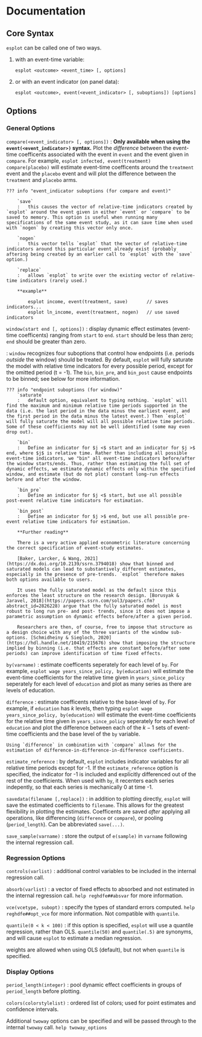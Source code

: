 # Documentation

## Core Syntax 

`esplot` can be called one of two ways. 

1. with an event-time variable:

    `esplot <outcome> <event_time> [, options]`

2. or with an event indicator (on panel data):

    `esplot <outcome>, event(<event_indicator> [, suboptions]) [options]`

## Options 

### General Options 

`compare(<event_indicator> [, options])`
:   **Only available when using the `event(<event_indicator>)` syntax.**
    Plot the *difference* between the event-time coefficents associated with the event in `event` and the event given in `compare`. For example, `esplot infected, event(treatment) compare(placebo)` will estimate event-time coefficents around the `treatment` event and the `placebo` event and will plot the difference between the `treatment` and `placebo` arms. 

    ??? info "event_indicator suboptions (for compare and event)"  
    
        `save`
        :   this causes the vector of relative-time indicators created by `esplot` around the event given in either `event` or `compare` to be saved to memory. This option is useful when running many specifications of the same event study, as it can save time when used with `nogen` by creating this vector only once. 

        `nogen`
        :   this vector tells `esplot` that the vector of relative-time indicators around this particular event already exist (probably aftering being created by an earlier call to `esplot` with the `save` option.)

        `replace` 
        :   allows `esplot` to write over the existing vector of relative-time indicators (rarely used.)

        **example**

            esplot income, event(treatment, save)       // saves indicators...
            esplot ln_income, event(treatment, nogen)   // use saved indicators 

`window(start end [, options])`
:   display dynamic effect estimates (event-time coefficents) ranging from `start` to `end`. `start` should be less than zero; `end` should be greater than zero. 

:   `window` recognizes four suboptions that control how endpoints (i.e. periods *outside* the window) should be treated. By default, `esplot` will fully saturate the model with relative time indicators for every possible period, except for the omitted period (t = -1). The `bin`, `bin_pre`, and `bin_post` cause endpoints to be binned; see below for more information.
 
    ??? info "endpoint suboptions (for window)"  
        `saturate`
        :   default option, equivalent to typing nothing. `esplot` will find the maximum and minimum relative time periods supported in the data (i.e. the last period in the data minus the earliest event, and the first period in the data minus the latest event.) Then `esplot` will fully saturate the model will all possible relative time periods. Some of these coefficients may not be well identified (some may even drop out).

        `bin`
        :   Define an indicator for $j <$ start and an indicator for $j >$ end, where $j$ is relative time. Rather than including all possible event-time indicators, we "bin" all event-time indicators before/after the window starts/ends. Thus, rather than estimating the full set of dynamic effects, we estimate dynamic effects only within the specified window, and estimate (but do not plot) constant long-run effects before and after the window. 

        `bin_pre`
        :   Define an indicator for $j <$ start, but use all possible post-event relative time indicators for estimation. 

        `bin_post`
        :   Define an indicator for $j >$ end, but use all possible pre-event relative time indicators for estimation. 

        **Further reading**

        There is a very active applied econometric literature concerning the correct specification of event-study estimates. 

        [Baker, Larcker, & Wang, 2021](https://dx.doi.org/10.2139/ssrn.3794018) show that binned and saturated models can lead to substantively different estimates, especially in the presence of pre-trends. `esplot` therefore makes both options available to users.

        It uses the fully saturated model as the default since this enforces the least structure on the research design. [Borusyak & Jaravel, 2018](https://papers.ssrn.com/sol3/papers.cfm?abstract_id=2826228) argue that the fully saturated model is most robust to long run pre- and post- trends, since it does not impose a parametric assumption on dynamic effects before/after a given period.  

        Researchers are then, of course, free to impose that structure as a design choice with any of the three variants of the window sub-options. [Schmidheiny & Siegloch, 2020](https://hdl.handle.net/10419/215676) show that imposing the structure implied by binning (i.e. that effects are constant before/after some periods) can improve identification of time fixed effects. 





`by(varname)`
:   estimate coefficents seperately for each level of `by`. For example, `esplot wage years_since_policy, by(education)` will estimate the event-time coefficients for the relative time given in `years_since_policy` seperately for each level of `education` and plot as many series as there are levels of education. 

`difference`
:   estimate coefficents relative to the base-level of `by`. For example, if `education` has $k$ levels, then typing `esplot wage years_since_policy, by(education)` will estimate the event-time coefficients for the relative time given in `years_since_policy` seperately for each level of `education` and plot the difference between each of the $k-1$ sets of event-time coefficients and the base level of the `by` variable.

    Using `difference` in combination with `compare` allows for the estimation of difference-in-difference-in-difference coefficients. 

`estimate_reference` 
:   by default, `esplot` includes indicator variables for all relative time periods except for -1. If the `estimate_reference` option is specified, the indicator for -1 is included and explicitly differenced out of the rest of the coefficients. When used with `by`, it recenters each series indepently, so that each series is mechanically 0 at time -1.

`savedata(filename [,replace])`
:   in addition to plotting directly, `esplot` will save the estimated coefficients to `filename`. This allows for the greatest flexibility in plotting the estimates. Coefficents are saved *after* applying all operations, like differencing (`difference` or `compare`), or pooling (`period_length`). Can be abbreviated `save(...)`.

`save_sample(varname)`
:   store the output of `e(sample)` in `varname` following the internal regression call. 

### Regression Options 

`controls(varlist)`
:   additional control variables to be included in the internal regression call.

`absorb(varlist)`
:   a vector of fixed effects to absorbed and not estimated in the internal regression call. `help reghdfe##absvar` for more information. 

`vce(vcetype, subopt)`
:   specify the types of standard errors computed. `help reghdfe##opt_vce` for more information. Not compatible with `quantile`.

`quantile(0 < k < 100)`
:   if this option is specified, `esplot` will use a quantile regression, rather than OLS. `quantile(50)` and `quantile(.5)` are synonyms, and will cause `esplot` to estimate a median regression. 

weights are allowed when using OLS (default), but not when `quantile` is specified. 

### Display Options 

`period_length(integer)` 
:   pool dynamic effect coefficients in groups of `period_length` before plotting. 

`colors(colorstylelist)`
:   ordered list of colors; used for point estimates and confidence intervals.  


Additional `twoway` options can be specified and will be passed through to the internal `twoway` call. `help twoway_options`
